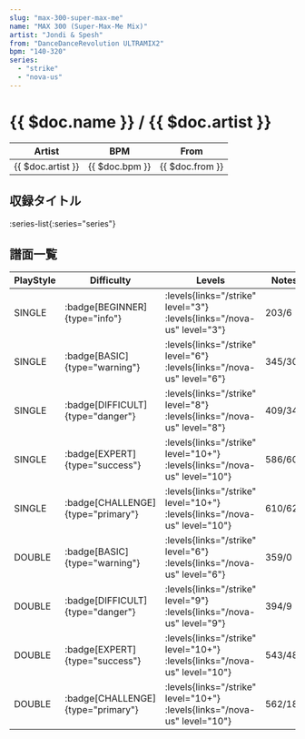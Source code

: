 ```yaml
---
slug: "max-300-super-max-me"
name: "MAX 300 (Super-Max-Me Mix)"
artist: "Jondi & Spesh"
from: "DanceDanceRevolution ULTRAMIX2"
bpm: "140-320"
series:
  - "strike"
  - "nova-us"
---
```


# {{ $doc.name }} / {{ $doc.artist }}

|Artist|BPM|From|
|------|---|----|
|{{ $doc.artist }}|{{ $doc.bpm }}|{{ $doc.from }}|

## 収録タイトル

:series-list{:series="series"}

## 譜面一覧

|PlayStyle|Difficulty|Levels|Notes|Movie|
|---------|----------|------|-----|-----|
|SINGLE| :badge[BEGINNER]{type="info"}| :levels{links="/strike" level="3"} :levels{links="/nova-us" level="3"}|203/6||
|SINGLE| :badge[BASIC]{type="warning"}| :levels{links="/strike" level="6"} :levels{links="/nova-us" level="6"}|345/30||
|SINGLE| :badge[DIFFICULT]{type="danger"}| :levels{links="/strike" level="8"} :levels{links="/nova-us" level="8"}|409/34||
|SINGLE| :badge[EXPERT]{type="success"}| :levels{links="/strike" level="10+"} :levels{links="/nova-us" level="10"}|586/60||
|SINGLE| :badge[CHALLENGE]{type="primary"}| :levels{links="/strike" level="10+"} :levels{links="/nova-us" level="10"}|610/62||
|DOUBLE| :badge[BASIC]{type="warning"}| :levels{links="/strike" level="6"} :levels{links="/nova-us" level="6"}|359/0||
|DOUBLE| :badge[DIFFICULT]{type="danger"}| :levels{links="/strike" level="9"} :levels{links="/nova-us" level="9"}|394/9||
|DOUBLE| :badge[EXPERT]{type="success"}| :levels{links="/strike" level="10+"} :levels{links="/nova-us" level="10"}|543/48||
|DOUBLE| :badge[CHALLENGE]{type="primary"}| :levels{links="/strike" level="10+"} :levels{links="/nova-us" level="10"}|562/188||
